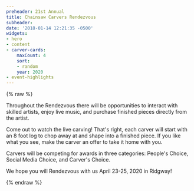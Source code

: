 ```yaml
---
preheader: 21st Annual
title: Chainsaw Carvers Rendezvous
subheader: 
date: '2018-01-14 12:21:35 -0500'
widgets:
- hero
- content
- carver-cards:
    maxCount: 4
    sort:
    - random
    year: 2020
- event-highlights
---
```


{% raw %}
<p>Throughout the Rendezvous there will be opportunities to interact with skilled artists, enjoy live music, and purchase finished pieces directly from the artist.</p>
<p><span class="uk-text-bold uk-text-large">Come out to watch the live carving!</span> That's right, each carver will start with an 8 foot log to chop away at and shape into a finished piece. If you like what you see, make the carver an offer to take it home with you.</p>
<p>Carvers will be competing for awards in three categories: People's Choice, Social Media Choice, and Carver's Choice.</p>
<p>We hope you will Rendezvous with us <span class="uk-text-bold uk-text-uppercase uk-text-large">April 23-25, 2020</span> in Ridgway!</p>
{% endraw %}